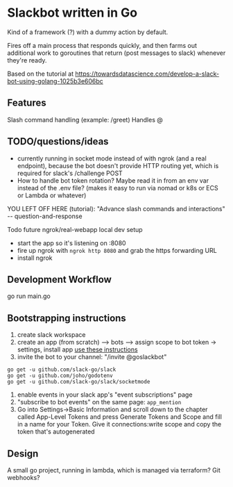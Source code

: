 # Slackbot written in Go

Kind of a framework (?) with a dummy action by default.

Fires off a main process that responds quickly, and then farms out additional work to goroutines that return (post messages to slack) whenever they're ready.

Based on the tutorial at https://towardsdatascience.com/develop-a-slack-bot-using-golang-1025b3e606bc


## Features
Slash command handling (example: /greet)
Handles @


## TODO/questions/ideas
- currently running in socket mode instead of with ngrok (and a real endpoint), because the bot doesn't provide HTTP routing yet, which is required for slack's /challenge POST
- How to handle bot token rotation? Maybe read it in from an env var instead of the .env file? (makes it easy to run via nomad or k8s or ECS or Lambda or whatever)

YOU LEFT OFF HERE (tutorial): "Advance slash commands and interactions"  -- question-and-response

Todo future ngrok/real-webapp local dev setup
- start the app so it's listening on :8080
- fire up ngrok with `ngrok http 8080` and grab the https forwarding URL
- install ngrok


## Development Workflow
go run main.go


## Bootstrapping instructions
1. create slack workspace
1. create an app (from scratch) --> bots --> assign scope to bot token -> settings, install app [use these instructions](https://towardsdatascience.com/develop-a-slack-bot-using-golang-1025b3e606bc)
1. invite the bot to your channel: "/invite @goslackbot"

```
go get -u github.com/slack-go/slack
go get -u github.com/joho/godotenv
go get -u github.com/slack-go/slack/socketmode
```

1. enable events in your slack app's "event subscriptions" page
1. "subscribe to bot events" on the same page: `app_mention`
1. Go into Settings->Basic Information and scroll down to the chapter called App-Level Tokens and press Generate Tokens and Scope and fill in a name for your Token. Give it connections:write scope and copy the token that's autogenerated



## Design
A small go project, running in lambda, which is managed via terraform?
Git webhooks?


